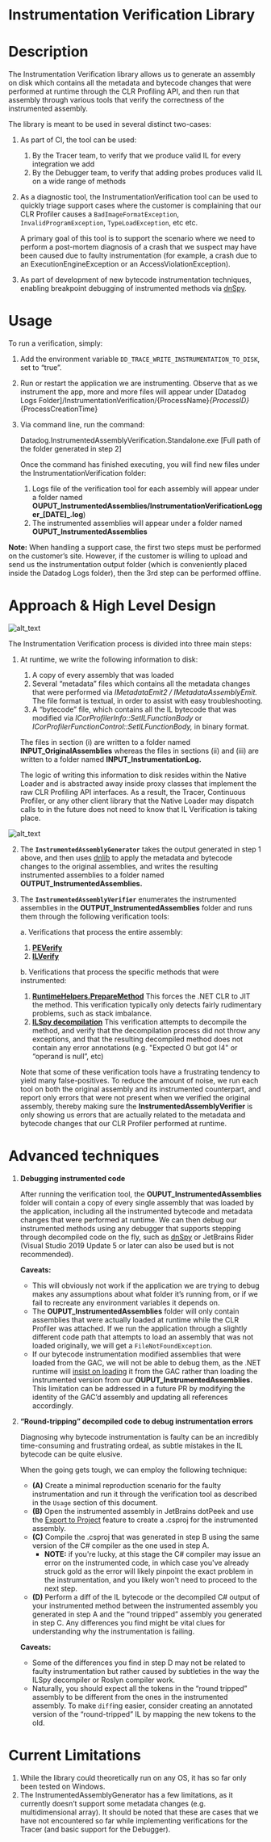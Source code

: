 # Instrumentation Verification Library


# Description

The Instrumentation Verification library allows us to generate an assembly on disk which contains all the metadata and bytecode changes that were performed at runtime through the CLR Profiling API, and then run that assembly through various tools that verify the correctness of the instrumented assembly.


The library is meant to be used in several distinct two-cases:



1. As part of CI, the tool can be used:
    1. By the Tracer team, to verify that we produce valid IL for every integration we add
    2. By the Debugger team, to verify that adding probes produces valid IL on a wide range of methods
2. As a diagnostic tool, the InstrumentationVerification tool can be used to quickly triage support cases where the customer is complaining that our CLR Profiler causes a `BadImageFormatException`, `InvalidProgramException`, `TypeLoadException`, etc etc. 

    A primary goal of this tool is to support the scenario where we need to perform a post-mortem diagnosis of a crash that we suspect may have been caused due to faulty instrumentation (for example, a crash due to an ExecutionEngineException or an AccessViolationException). 

3. As part of development of new bytecode instrumentation techniques, enabling breakpoint debugging of instrumented methods via [dnSpy](https://github.com/dnSpy/dnSpy).  


# Usage

To run a verification, simply:



1. Add the environment variable `DD_TRACE_WRITE_INSTRUMENTATION_TO_DISK`, set to “true”.
2. Run or restart the application we are instrumenting. Observe that as we instrument the app, more and more files will appear under [Datadog Logs Folder]/InstrumentationVerification/{ProcessName}_{ProcessID}_{ProcessCreationTime}
3. Via command line, run the command: 

    Datadog.InstrumentedAssemblyVerification.Standalone.exe [Full path of the folder generated in step 2] 


    Once the command has finished executing, you will find new files under the InstrumentationVerification folder:

    1. Logs file of the verification tool for each assembly will appear under a folder named **OUPUT_InstrumentedAssemblies/InstrumentationVerificationLogger_[DATE]_.log**)
    2. The instrumented assemblies will appear under a folder named **OUPUT_InstrumentedAssemblies**

**Note:** When handling a support case, the first two steps must be performed on the customer’s site. However, if the customer is willing to upload and send us the instrumentation output folder (which is conveniently placed inside the Datadog Logs folder), then the 3rd step can be performed offline.


# Approach & High Level Design


![alt_text](InstrumentationVerificationDesign.png "instrumentation verification high level design")


The Instrumentation Verification process is divided into three main steps:



1. At runtime, we write the following information to disk:
    1. A copy of every assembly that was loaded 
    2. Several “metadata” files which contains all the metadata changes that were performed via _IMetadataEmit2 / IMetadataAssemblyEmit._ The file format is textual, in order to assist with easy troubleshooting.
    3. A “bytecode” file, which contains all the IL bytecode that was modified via _ICorProfilerInfo::SetILFunctionBody_ or _ICorProfilerFunctionControl::SetILFunctionBody,_ in binary format.

    

    The files in section (i) are written to a folder named **INPUT_OriginalAssemblies** whereas the files in sections (ii) and (iii) are written to a folder named **INPUT_InstrumentationLog.**


    The logic of writing this information to disk resides within the Native Loader and is abstracted away inside proxy classes that implement the raw CLR Profiling API interfaces. As a result, the Tracer, Continuous Profiler, or any other client library that the Native Loader may dispatch calls to in the future does not need to know that IL Verification is taking place.


    
![alt_text](InstrumentationVerificationNativeWrappers.png "Instrumentation verification native wrappers")



2. The **`InstrumentedAssemblyGenerator`** takes the output generated in step 1 above, and then uses [dnlib](https://github.com/0xd4d/dnlib) to apply the metadata and bytecode changes to the original assemblies, and writes the resulting instrumented assemblies to a folder named **OUTPUT_InstrumentedAssemblies.**
3. The **`InstrumentedAssemblyVerifier`** enumerates the instrumented assemblies in the **OUTPUT_InstrumentedAssemblies** folder and runs them through the following verification tools:
    
    a. Verifications that process the entire assembly:
    
    
      1.  **[PEVerify](https://docs.microsoft.com/en-us/dotnet/framework/tools/peverify-exe-peverify-tool)**
      2. **[ILVerify](https://github.com/dotnet/runtime/blob/57bfe474518ab5b7cfe6bf7424a79ce3af9d6657/src/coreclr/tools/ILVerify/README.md)**
    
    b. Verifications that process the specific methods that were instrumented:
    
      
      1.  **[RuntimeHelpers.PrepareMethod](https://docs.microsoft.com/en-us/dotnet/api/system.runtime.compilerservices.runtimehelpers.preparemethod?view=net-5.0)**
            This forces the .NET CLR to JIT the method. This verification typically only detects fairly rudimentary problems, such as stack imbalance.
      2. **[ILSpy decompilation](https://www.nuget.org/packages/ICSharpCode.Decompiler/)**
            This verification attempts to decompile the method, and verify that the decompilation process did not throw any exceptions, and that the resulting decompiled method does not contain any error annotations (e.g. "Expected O but got I4" or “operand is null”, etc) 


	
    
	Note that some of these verification tools have a frustrating tendency to yield many false-positives. To reduce the amount of noise, we run each tool on both the original assembly and its instrumented counterpart, and report only errors that were not present when we verified the original assembly, thereby making sure the **InstrumentedAssemblyVerifier** is only showing us errors that are actually related to the metadata and bytecode changes that our CLR Profiler performed at runtime.


# Advanced techniques



1. **Debugging instrumented code**

    After running the verification tool, the **OUPUT_InstrumentedAssemblies** folder will contain a copy of every single assembly that was loaded by the application, including all the instrumented bytecode and metadata changes that were performed at runtime. We can then debug our instrumented methods using any debugger that supports stepping through decompiled code on the fly, such as [dnSpy](https://github.com/dnSpy/dnSpy) or JetBrains Rider (Visual Studio 2019 Update 5 or later can also be used but is not recommended).


    **Caveats:**

    * This will obviously not work if the application we are trying to debug makes any assumptions about what folder it’s running from, or if we fail to recreate any environment variables it depends on.
    * The **OUPUT_InstrumentedAssemblies** folder will only contain assemblies that were actually loaded at runtime while the CLR Profiler was attached. If we run the application through a slightly different code path that attempts to load an assembly that was not loaded originally, we will get a `FileNotFoundException`.
    * If our bytecode instrumentation modified assemblies that were loaded from the GAC, we will not be able to debug them, as the .NET runtime will [insist on loading](https://docs.microsoft.com/en-us/dotnet/framework/deployment/how-the-runtime-locates-assemblies) it from the GAC rather than loading the instrumented version from our **OUPUT_InstrumentedAssemblies.** This limitation can be addressed in a future PR by modifying the identity of the GAC’d assembly and updating all references accordingly.
2. **“Round-tripping” decompiled code to debug instrumentation errors**

    Diagnosing why bytecode instrumentation is faulty can be an incredibly time-consuming and frustrating ordeal, as subtle mistakes in the IL bytecode can be quite elusive.


    When the going gets tough, we can employ the following technique:
    
    * **(A)** Create a minimal reproduction scenario for the faulty instrumentation and run it through the verification tool as described in the `Usage` section of this document.
    * **(B)** Open the instrumented assembly in JetBrains dotPeek and use the [Export to Project](https://www.jetbrains.com/help/decompiler/Exporting_Assembly_to_Project.html) feature to create a .csproj for the instrumented assembly.
    * **(C)** Compile the .csproj that was generated in step B using the same version of the C# compiler as the one used in step A. 
      * **NOTE:** if you're lucky, at this stage the C# compiler may issue an error on the instrumented code, in which case you've already struck gold as the error will likely pinpoint the exact problem in the instrumentation, and you likely won't need to proceed to the next step.
    * **(D)** Perform a diff of the IL bytecode or the decompiled C# output of your instrumented method between the instrumented assembly you generated in step A and the “round tripped” assembly you generated in step C. Any differences you find might be vital clues for understanding why the instrumentation is failing.




    **Caveats:**
    * Some of the differences you find in step D may not be related to faulty instrumentation but rather caused by subtleties in the way the ILSpy decompiler or Roslyn compiler work.
    * Naturally, you should expect all the tokens in the “round tripped” assembly to be different from the ones in the instrumented assembly. To make `diff`ing easier, consider creating an annotated version of the “round-tripped” IL by mapping the new tokens to the old. 


# Current Limitations



1. While the library could theoretically run on any OS, it has so far only been tested on Windows.
2. The InstrumentedAssemblyGenerator has a few limitations, as it currently doesn’t support some metadata changes (e.g. multidimensional array). It should be noted that these are cases that we have not encountered so far while implementing verifications for the Tracer (and basic support for the Debugger).
